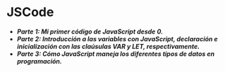 # JSCode
- **_Parte 1: Mi primer código de JavaScript desde 0._**
- **_Parte 2: Introducción a las variables con JavaScript, declaración e inicialización con las claúsulas VAR y LET, respectivamente._**
- **_Parte 3: Cómo JavaScript maneja los diferentes tipos de datos en programación._**
